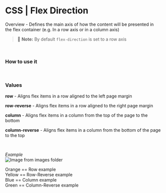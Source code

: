 # CSS | Flex Direction

Overview - Defines the main axis of how the content will be presented in the flex container (e.g. In a row axis or in a column axis)

> :memo: **Note:** By default `flex-direction` is set to a row axis

<br/>

### How to use it

<br/>

### Values

**row** - Aligns flex items in a row aligned to the left page margin 

**row-reverse** - Aligns flex items in a row aligned to the right page margin

**column** - Aligns flex items in a column from the top of the page to the bottom

**column-reverse** - Aligns flex items in a column from the bottom of the page to the top  

<br>

*Example*  
![Image from images folder](/css/flexbox/flex-direction/flex-direction-example.png)  

Orange == Row example  
Yellow == Row-Reverse example  
Blue == Column example  
Green == Column-Reverse example
